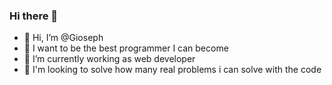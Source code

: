 ### Hi there 👋

<!--
**Dodecore/Dodecore** is a ✨ _special_ ✨ repository because its `README.md` (this file) appears on your GitHub profile.

Here are some ideas to get you started:

- 🔭 I’m currently working on ...
- 🌱 I’m currently learning ...
- 👯 I’m looking to collaborate on ...
- 🤔 I’m looking for help with ...
- 💬 Ask me about ...
- 📫 How to reach me: ...
- 😄 Pronouns: ...
- ⚡ Fun fact: ...
-->

- 👋 Hi, I’m @Gioseph
- 👀 I want to be the best programmer I can become
- 🌱 I’m currently working as web developer
- 💞️ I'm looking to solve how many real problems i can solve with the code
